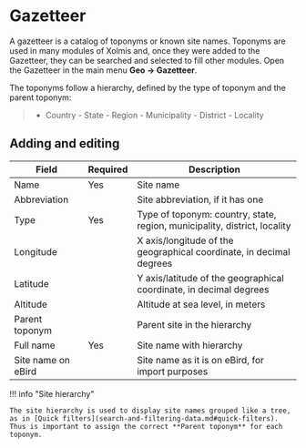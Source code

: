 # Gazetteer

A gazetteer is a catalog of toponyms or known site names. Toponyms are used in many modules of Xolmis and, once they were added to the Gazetteer, they can be searched and selected to fill other modules. Open the Gazetteer in the main menu **Geo → Gazetteer**.

The toponyms follow a hierarchy, defined by the type of toponym and the parent toponym:

> - Country
    - State
        - Region
            - Municipality
                - District
                    - Locality

## Adding and editing

| Field | Required | Description |
| --- | --- | --- |
| Name | Yes | Site name |
| Abbreviation | | Site abbreviation, if it has one |
| Type | Yes | Type of toponym: country, state, region, municipality, district, locality |
| Longitude | | X axis/longitude of the geographical coordinate, in decimal degrees |
| Latitude | | Y axis/latitude of the geographical coordinate, in decimal degrees |
| Altitude | | Altitude at sea level, in meters |
| Parent toponym | | Parent site in the hierarchy |
| Full name | Yes | Site name with hierarchy |
| Site name on eBird | | Site name as it is on eBird, for import purposes |

!!! info "Site hierarchy"

    The site hierarchy is used to display site names grouped like a tree, as in [Quick filters](search-and-filtering-data.md#quick-filters). Thus is important to assign the correct **Parent toponym** for each toponym.
